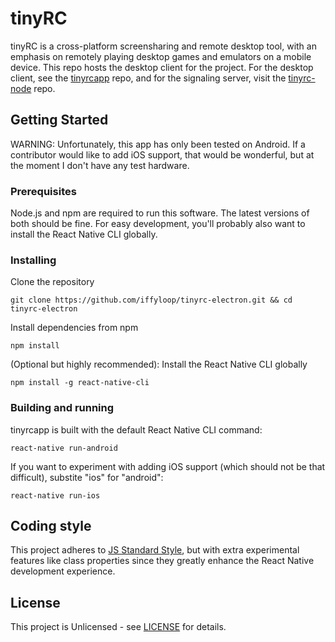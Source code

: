 # tinyRC

tinyRC is a cross-platform screensharing and remote desktop tool, with an emphasis on remotely playing desktop games and emulators on a mobile device.
This repo hosts the desktop client for the project. For the desktop client, see the [tinyrcapp](https://github.com/iffyloop/tinyrc-electron) repo, and for the signaling server, visit the [tinyrc-node](https://github.com/iffyloop/tinyrc-node) repo.

## Getting Started

WARNING: Unfortunately, this app has only been tested on Android. If a contributor would like to add iOS support, that would be wonderful, but at the moment I don't have any test hardware.

### Prerequisites

Node.js and npm are required to run this software. The latest versions of both should be fine. For easy development, you'll probably also want to install the React Native CLI globally.

### Installing

Clone the repository

```
git clone https://github.com/iffyloop/tinyrc-electron.git && cd tinyrc-electron
```

Install dependencies from npm

```
npm install
```

(Optional but highly recommended): Install the React Native CLI globally

```
npm install -g react-native-cli
```

### Building and running

tinyrcapp is built with the default React Native CLI command:

```
react-native run-android
```

If you want to experiment with adding iOS support (which should not be that difficult), substite "ios" for "android":

```
react-native run-ios
```

## Coding style

This project adheres to [JS Standard Style](https://standardjs.com), but with extra experimental features like class properties since they greatly enhance the React Native development experience.

## License

This project is Unlicensed - see [LICENSE](LICENSE) for details.
